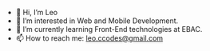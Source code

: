 - 👋 Hi, I’m Leo
- 👀 I’m interested in Web and Mobile Development.
- 🌱 I’m currently learning Front-End technologies at EBAC.
- 📫 How to reach me: leo.ccodes@gmail.com

<!---
Leo-Codes/Leo-Codes is a ✨ special ✨ repository because its `README.md` (this file) appears on your GitHub profile.
You can click the Preview link to take a look at your changes.
--->
